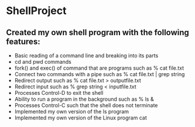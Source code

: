# ShellProject
## Created my own shell program with the following features:
- Basic reading of a command line and breaking into its parts
- cd and pwd commands
- fork() and exec() of command that are programs such as % cat file.txt
- Connect two commands with a pipe such as % cat file.txt | grep string
- Redirect output such as % cat file.txt > outputfile.txt
- Redirect input such as % grep string < inputfile.txt
- Processes Control-D to exit the shell
- Ability to run a program in the background such as % ls &
- Processes Control-C such that the shell does not terminate
- Implemented my own version of the ls program
- Implemented my own version of the Linux program cat

